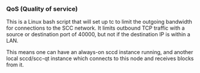 ### QoS (Quality of service) ###

This is a Linux bash script that will set up tc to limit the outgoing bandwidth for connections to the SCC network. It limits outbound TCP traffic with a source or destination port of 40000, but not if the destination IP is within a LAN.

This means one can have an always-on sccd instance running, and another local sccd/scc-qt instance which connects to this node and receives blocks from it.
